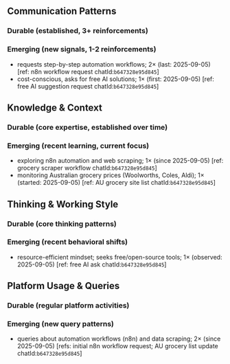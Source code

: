 ## Communication Patterns
### Durable (established, 3+ reinforcements)

### Emerging (new signals, 1-2 reinforcements)
- requests step-by-step automation workflows; 2× (last: 2025-09-05) [ref: n8n workflow request chatId:`b647328e95d845`]
- cost-conscious, asks for free AI solutions; 1× (first: 2025-09-05) [ref: free AI suggestion request chatId:`b647328e95d845`]

## Knowledge & Context
### Durable (core expertise, established over time)

### Emerging (recent learning, current focus)
- exploring n8n automation and web scraping; 1× (since 2025-09-05) [ref: grocery scraper workflow chatId:`b647328e95d845`]
- monitoring Australian grocery prices (Woolworths, Coles, Aldi); 1× (started: 2025-09-05) [ref: AU grocery site list chatId:`b647328e95d845`]

## Thinking & Working Style
### Durable (core thinking patterns)

### Emerging (recent behavioral shifts)
- resource-efficient mindset; seeks free/open-source tools; 1× (observed: 2025-09-05) [ref: free AI ask chatId:`b647328e95d845`]

## Platform Usage & Queries
### Durable (regular platform activities)

### Emerging (new query patterns)
- queries about automation workflows (n8n) and data scraping; 2× (since 2025-09-05) [refs: initial n8n workflow request; AU grocery list update chatId:`b647328e95d845`]